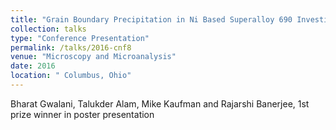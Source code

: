 ```yaml
---
title: "Grain Boundary Precipitation in Ni Based Superalloy 690 Investigated via Site-specific Atom Probe Microscopy"
collection: talks
type: "Conference Presentation"
permalink: /talks/2016-cnf8
venue: "Microscopy and Microanalysis"
date: 2016
location: " Columbus, Ohio"
---
```


 Bharat Gwalani, Talukder Alam, Mike Kaufman and Rajarshi Banerjee, 1st prize winner in poster presentation
